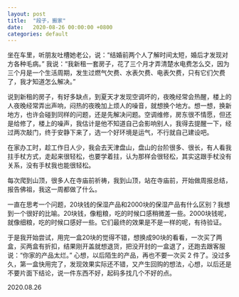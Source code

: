 ```yaml
---
layout: post
title:  "段子，搬家"
date:   2020-08-26 00:00:00 +0800
categories: default
---
```


坐在车里，听朋友吐槽她老公，说：“结婚前两个人了解时间太短，婚后才发现对方各种毛病。” 我说：“我新租一套房子，花了三个月才弄清楚水电费怎么交，因为三个月是一个生活周期，发生过燃气欠费、水表欠费、电表欠费，只有它们欠费了，我才知道怎么解决。”

说到新租的房子，有好多缺点，到夏天才发现空调坏的，夜晚经常会热醒，楼上的人夜晚经常弄出声响，闷热的夜晚加上烦人的噪音，就想换个地方。想一想，换新地方，也许会碰到同样的问题，还是先解决问题。空调维修，房东很不情愿，但还是给修了，楼上的噪声，我估计是他不知道自己会影响别人，我得去提醒一下，经过两次敲门，终于安静下来了，选一个好环境是运气，不行就自己建设吧。

在家办工时，趁工作日人少，我会去天津盘山，盘山的台阶很多、很长，有人看我拄手杖方式，走起来很轻松，也要学着拄，认为那样会很轻松，其实这跟手杖没有关系，没有手杖我也能很轻松。

每次爬到山顶，很多人在寺庙前祈祷，我到山顶，站在寺庙前，开始做周报总结，报告佛祖，我这一周都做了什么。

一直在思考一个问题，20块钱的保湿产品和2000块的保湿产品有什么区别？我想到一个很好的比喻。20块钱，像粗粮，吃的时候口感稍微差一些。2000块钱呢，就像细粮，吃的时候口感好一些。它们最终的效果是不是一样的呢，有待验证。

于是我开始尝试，用完一盒20块的觉得不错，想换成90块的看看，一次买了两盒，买两盒有折扣，结果刚开盖就想退货，把没开封的一盒退了，还跑去跟客服说：“你家的产品太烂。” 心想，以后陌生的产品，再也不要一次买 2 件了。没过多久，第一盒快用完了，发现效果实际还不错，又产生回购的想法，心想，以后还是不要片面下结论，说一件东西不好，起码多找几个不好的点。

2020.08.26

